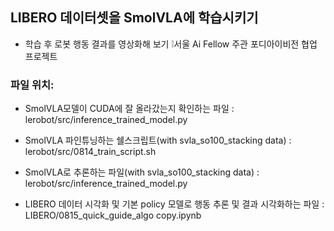 ## LIBERO 데이터셋을 SmolVLA에 학습시키기
* 학습 후 로봇 행동 결과를 영상화해 보기
❕서울 Ai Fellow 주관 포디아이비전 협업 프로젝트

### 파일 위치:

- SmolVLA모델이 CUDA에 잘 올라갔는지 확인하는 파일
: lerobot/src/inference_trained_model.py

- SmolVLA 파인튜닝하는 쉘스크립트(with svla_so100_stacking data)
: lerobot/src/0814_train_script.sh

- SmolVLA로 추론하는 파일(with svla_so100_stacking data)
: lerobot/src/inference_trained_model.py

- LIBERO 데이터 시각화 및 기본 policy 모델로 행동 추론 및 결과 시각화하는 파일
: LIBERO/0815_quick_guide_algo copy.ipynb
